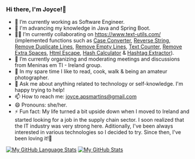 ### Hi there, I'm Joyce!👋

- 🤖 I’m currently working as Software Engineer.
- 🌱 I'm advancing my knowledge in Java and Spring Boot.
- 👩‍💻 I’m currently collaborating on https://www.text-utils.com/ (implemented functions such as [Case Converter](https://www.text-utils.com/case-converter/), [Reverse String](https://www.text-utils.com/reverse-string/), [Remove Duplicate Lines](https://www.text-utils.com/remove-duplicate-lines/), [Remove Empty Lines](https://www.text-utils.com/remove-empty-lines/), [Text Counter](https://www.text-utils.com/text-counter/), [Remove Extra Spaces](https://www.text-utils.com/remove-extra-spaces/), [Html Escape](https://www.text-utils.com/html-escape/), [Hash Calculator](https://www.text-utils.com/hash-calculator/) & [Hashtag Extractor](https://www.text-utils.com/hashtag-extractor)). 
- 👯 I’m currently organizing and moderating meetings and discussions from Meninas em TI - Ireland group.
- 🙆 In my spare time I like to read, cook, walk & being an amateur photographer.
- 💬 Ask me about anything related to technology or self-knowledge. I'm happy trying to help!
- 📫 How to reach me: joyce.apsmartins@gmail.com
- 😄 Pronouns: she/her.
- ⚡ Fun fact: My life turned a bit upside down when I moved to Ireland and started looking for a job in the supply chain sector. I soon realized that the IT industry was very strong here. Aditionally, I've been always interested in various technologies so I decided to try. Since then, I've been loving it!🥰

[![My GitHub Language Stats](https://github-readme-stats.vercel.app/api/top-langs/?username=joycesilvamartins&langs_count=5&theme=monokai)]()
[![My GitHub Stats](https://github-readme-stats.vercel.app/api/?username=joycesilvamartins&count_private=true&theme=monokai&show_icons=true)]()



